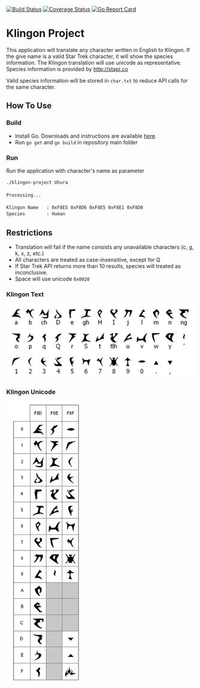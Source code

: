 [![Build Status](https://travis-ci.org/darwinsimon/klingon-project.svg?branch=master)](https://travis-ci.org/darwinsimon/klingon-project) [![Coverage Status](https://coveralls.io/repos/github/darwinsimon/klingon-project/badge.svg?branch=master)](https://coveralls.io/github/darwinsimon/klingon-project?branch=master) [![Go Report Card](https://goreportcard.com/badge/github.com/darwinsimon/klingon-project)](https://goreportcard.com/report/github.com/darwinsimon/klingon-project)

# Klingon Project

This application will translate any character written in English to Klingon. If the give name is a valid Star Trek character, it will show the species information.
The Klingon translation will use unicode as representative. Species information is provided by http://stapi.co

Valid species information will be stored in `char.txt` to reduce API calls for the same character.

## How To Use

### Build
- Install Go. Downloads and instructions are available [here](https://golang.org/dl/).
- Run `go get` and `go build` in repository main folder

### Run
Run the application with character's name as parameter
```bash
./klingon-project Uhura

Processing...

Klingon Name   : 0xF8E5 0xF8D6 0xF8E5 0xF8E1 0xF8D0
Species        : Human
```

## Restrictions
- Translation will fail if the name consists any unavailable characters (c, g, k, x, z, etc.)
- All characters are treated as case-insensitive, except for Q
- If Star Trek API returns more than 10 results, species will treated as inconclusive.
- Space will use unicode `0x0020`

### Klingon Text
![Klingon Text](./doc/klingon-text.png)

### Klingon Unicode
![Klingon Unicode](./doc/unicode.png)